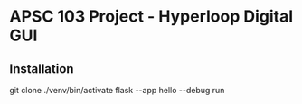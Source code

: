 # APSC 103 Project - Hyperloop Digital GUI
## Installation
git clone
./venv/bin/activate
flask --app hello --debug run